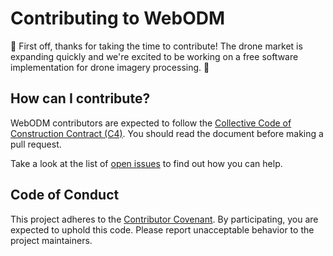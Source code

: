 # Contributing to WebODM

:tada: First off, thanks for taking the time to contribute! The drone market is expanding quickly and we're excited to be working on a free software implementation for drone imagery processing. :tada:

## How can I contribute?

WebODM contributors are expected to follow the [Collective Code of Construction Contract (C4)](https://rfc.zeromq.org/spec:42/C4/). You should read the document before making a pull request.

Take a look at the list of [open issues](https://github.com/OpenDroneMap/WebODM/issues) to find out how you can help.

## Code of Conduct

This project adheres to the [Contributor Covenant](CONDUCT.md). By participating, you are expected to uphold this code. Please report unacceptable behavior to the project maintainers.

    
